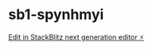 # sb1-spynhmyi

[Edit in StackBlitz next generation editor ⚡️](https://stackblitz.com/~/github.com/DrstormStudio/sb1-spynhmyi)